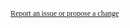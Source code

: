 <a style="color: var(--footer-hyperlink-text-color); font-size: 12px; font-family: verdana" target="_blank" href="https://github.com/AuDigitalHealth/cda-au-extensions/issues/new/choose">Report an issue or propose a change</a>